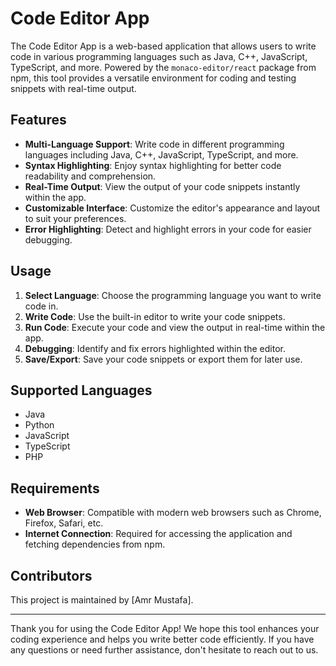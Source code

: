 # Code Editor App

The Code Editor App is a web-based application that allows users to write code in various programming languages such as Java, C++, JavaScript, TypeScript, and more. Powered by the `monaco-editor/react` package from npm, this tool provides a versatile environment for coding and testing snippets with real-time output.

## Features

- **Multi-Language Support**: Write code in different programming languages including Java, C++, JavaScript, TypeScript, and more.
- **Syntax Highlighting**: Enjoy syntax highlighting for better code readability and comprehension.
- **Real-Time Output**: View the output of your code snippets instantly within the app.
- **Customizable Interface**: Customize the editor's appearance and layout to suit your preferences.
- **Error Highlighting**: Detect and highlight errors in your code for easier debugging.

## Usage

1. **Select Language**: Choose the programming language you want to write code in.
2. **Write Code**: Use the built-in editor to write your code snippets.
3. **Run Code**: Execute your code and view the output in real-time within the app.
4. **Debugging**: Identify and fix errors highlighted within the editor.
5. **Save/Export**: Save your code snippets or export them for later use.

## Supported Languages

- Java
- Python
- JavaScript
- TypeScript
- PHP

## Requirements

- **Web Browser**: Compatible with modern web browsers such as Chrome, Firefox, Safari, etc.
- **Internet Connection**: Required for accessing the application and fetching dependencies from npm.

## Contributors

This project is maintained by [Amr Mustafa].



---

Thank you for using the Code Editor App! We hope this tool enhances your coding experience and helps you write better code efficiently. If you have any questions or need further assistance, don't hesitate to reach out to us.
